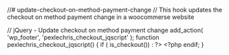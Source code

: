 //# update-checkout-on-method-payment-change
// This hook updates the checkout on method payment change in a woocommerse website

// jQuery - Update checkout on method payment change
add_action( 'wp_footer', 'pexlechris_checkout_jqscript' );
function pexlechris_checkout_jqscript() {
	if ( is_checkout()) :
	?>
	<script type="text/javascript">
	jQuery( function($){
		$('form.checkout').on('change', 'input[name="payment_method"]', function(){
			$(document.body).trigger('update_checkout');
		});
	});
	</script>
	<?php
	endif;
}
